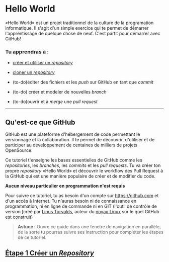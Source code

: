 # Hello World

«Hello World» est un projet traditionnel de la culture de la programation informatique. Il s'agit d'un simple exercice qui te permet de démarrer l'apprentissage de quelque chose de neuf.
C'est partit pour démarrer avec GitHub!

### Tu apprendras à :

- [créer et utiliser un *repository*](./createRepository.md)

- [cloner un *repository*](./cloneRepository.md)

- (to-do)éditer des fichiers et les *push* sur GitHub en tant que *commit*

- (to-do) créer et modeler de nouvelles *branch*

- (to-do)ouvrir et à *merge* une *pull request* 

---

## Qu'est-ce que GitHub

GitHub est une plateforme d'hébergement de code permettant le versionnage et la collaboration. Il te permet de découvrir, d'utiliser et de participer au développement de centaines de milliers de projets OpenSource.

Ce tutoriel t'enseigne les bases essentielles de GitHub comme les *repositories*, les *branches*, les *commits* et les *pull requests*. Tu va créer ton propre *repository* «Hello World» et découvrir le workflow des Pull Request à la GitHub qui est une manière populaire de créer et de modifier du code.

**Aucun niveau particulier en programmation n'est requis**

Pour suivre ce tutoriel, tu as besoin d'un compte sur https://github.com et d'un accès à Internet. Tu n'auras besoin ni de connaissance en programmation, ni en ligne de commande ni en GIT (l'outil de contrôle de version [créé par [Linus Torvalds](https://fr.wikipedia.org/wiki/Linus_Torvalds "Linus Torvalds"), auteur du [noyau Linux](https://fr.wikipedia.org/wiki/Noyau_Linux) sur le quel GitHub est construit)

> **Astuce :** Ouvre ce guide dans une fenetre de navigation en parallèle, de la sorte tu pourras suivre ses instruction pour compléter les étapes de ce tutoriel.

## [Étape 1 Créer un *Repository*](./createRepository.md)
